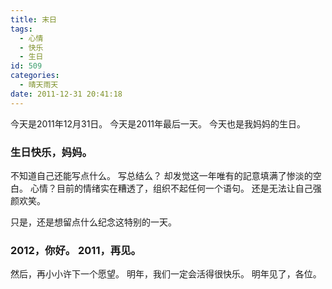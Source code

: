 ```yaml
---
title: 末日
tags:
  - 心情
  - 快乐
  - 生日
id: 509
categories:
  - 晴天雨天
date: 2011-12-31 20:41:18
---
```


今天是2011年12月31日。 
今天是2011年最后一天。
今天也是我妈妈的生日。

### 生日快乐，妈妈。

不知道自己还能写点什么。
写总结么？ 却发觉这一年唯有的記意填满了惨淡的空白。
心情？目前的情绪实在糟透了，组织不起任何一个语句。
还是无法让自己强颜欢笑。

只是，还是想留点什么纪念这特别的一天。

### 2012，你好。 2011，再见。

然后，再小小许下一个愿望。
明年，我们一定会活得很快乐。
明年见了，各位。
